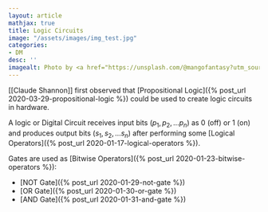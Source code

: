 ```yaml
---
layout: article
mathjax: true
title: Logic Circuits
image: "/assets/images/img_test.jpg"
categories:
- DM
desc: '' 
imagealt: Photo by <a href="https://unsplash.com/@mangofantasy?utm_source=unsplash&utm_medium=referral&utm_content=creditCopyText">Tim Johnson</a> on <a href="https://unsplash.com/s/photos/logic?utm_source=unsplash&utm_medium=referral&utm_content=creditCopyText">Unsplash</a>
---
```


[[Claude Shannon]] first observed that [Propositional Logic]({% post_url 2020-03-29-propositional-logic %}) could be used to create logic circuits in hardware.

A logic or Digital Circuit receives input bits ($p_1, p_2, \dots p_n$) as 0 (off) or 1 (on) and produces output bits ($s_1, s_2, \dots s_n$) after performing some [Logical Operators]({% post_url 2020-01-17-logical-operators %}).

Gates are used as [Bitwise Operators]({% post_url 2020-01-23-bitwise-operators %}):
- [NOT Gate]({% post_url 2020-01-29-not-gate %})
- [OR Gate]({% post_url 2020-01-30-or-gate %})
- [AND Gate]({% post_url 2020-01-31-and-gate %})